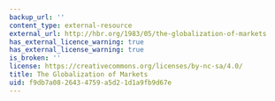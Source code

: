 ```yaml
---
backup_url: ''
content_type: external-resource
external_url: http://hbr.org/1983/05/the-globalization-of-markets
has_external_licence_warning: true
has_external_license_warning: true
is_broken: ''
license: https://creativecommons.org/licenses/by-nc-sa/4.0/
title: The Globalization of Markets
uid: f9db7a08-2643-4759-a5d2-1d1a9fb9d67e
---
```


